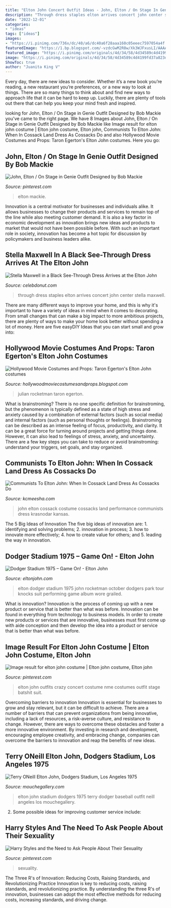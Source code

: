 ```yaml
---
title: "Elton John Concert Outfit Ideas - John, Elton / On Stage In Genie Outfit Designed By Bob Mackie"
description: "Through dress staples elton arrives concert john center stella maxwell"
date: "2022-12-01"
categories:
- "ideas"
tags: ["ideas"]
images:
- "https://i.pinimg.com/736x/dc/40/a6/dc40a6f28aaa160c05eeec7597054a4f.jpg"
featuredImage: "https://1.bp.blogspot.com/-vzdcGwM2R8w/Xk3WJFxusLI/AAAAAAADPfU/VG0SgRqJEyMV39UtBaX-E8oEtcj5RAN4QCLcBGAsYHQ/s1600/elton%2Bjohn%2Brocketman%2Bqueen%2Belizabeth%2BI%2Bcostume.jpeg"
featured_image: "https://i.pinimg.com/originals/4d/34/58/4d34589c4d4199fd37a823d31cb7c225.jpg"
image: "https://i.pinimg.com/originals/4d/34/58/4d34589c4d4199fd37a823d31cb7c225.jpg"
ShowToc: true
author: "Juanita King V"
---
```



Every day, there are new ideas to consider. Whether it’s a new book you’re reading, a new restaurant you’re preferences, or a new way to look at things. There are so many things to think about and find new ways to approach life that it can be hard to keep up. Luckily, there are plenty of tools out there that can help you keep your mind fresh and inspired.

	

		
looking for John, Elton / On Stage in Genie Outfit Designed by Bob Mackie you've came to the right page. We have 8 Images about John, Elton / On Stage in Genie Outfit Designed by Bob Mackie like Image result for elton john costume | Elton john costume, Elton john, Communists To Elton John: When In Cossack Land Dress As Cossacks Do and also Hollywood Movie Costumes and Props: Taron Egerton&#039;s Elton John costumes. Here you go:
		
    
## John, Elton / On Stage In Genie Outfit Designed By Bob Mackie

<img loading=lazy src="https://i.pinimg.com/originals/ab/e7/47/abe7478cfff47f84c444828a02bb35fa.jpg" onerror="this.onerror=null;this.src='https://tse4.mm.bing.net/th?id=OIP.e6NilsUBLyIVgqUwREq8GgAAAA&amp;pid=15.1';" alt="John, Elton / On Stage in Genie Outfit Designed by Bob Mackie">

_Source: pinterest.com_

>elton mackie. 

	

Innovation is a central motivator for businesses and individuals alike. It allows businesses to change their products and services to remain top of the line while also meeting customer demand. It is also a key factor in economic development as innovation brings new ideas and products to market that would not have been possible before. With such an important role in society, innovation has become a hot topic for discussion by policymakers and business leaders alike.

    
## Stella Maxwell In A Black See-Through Dress Arrives At The Elton John

<img loading=lazy src="http://celebdonut.com/wp-content/uploads/2019/01/stella-maxwell-in-a-black-see-through-dress-arrives-at-the-elton-john-concert-live-at-the-staples-center-in-la-3.jpg" onerror="this.onerror=null;this.src='https://tse1.mm.bing.net/th?id=OIP.MA8hmG3iZxhwuOwFCLm9DAHaKp&amp;pid=15.1';" alt="Stella Maxwell in a Black See-Through Dress Arrives at the Elton John">

_Source: celebdonut.com_

>through dress staples elton arrives concert john center stella maxwell. 

	

There are many different ways to improve your home, and this is why it's important to have a variety of ideas in mind when it comes to decorating. From small changes that can make a big impact to more ambitious projects, there are plenty of ways to make your home look better without spending a lot of money. Here are five easyDIY Ideas that you can start small and grow into: 

    
## Hollywood Movie Costumes And Props: Taron Egerton&#039;s Elton John Costumes

<img loading=lazy src="https://1.bp.blogspot.com/-vzdcGwM2R8w/Xk3WJFxusLI/AAAAAAADPfU/VG0SgRqJEyMV39UtBaX-E8oEtcj5RAN4QCLcBGAsYHQ/s1600/elton%2Bjohn%2Brocketman%2Bqueen%2Belizabeth%2BI%2Bcostume.jpeg" onerror="this.onerror=null;this.src='https://tse2.mm.bing.net/th?id=OIP.Bv1rHctNtvzXO_dCKS-D2AHaLH&amp;pid=15.1';" alt="Hollywood Movie Costumes and Props: Taron Egerton&#039;s Elton John costumes">

_Source: hollywoodmoviecostumesandprops.blogspot.com_

>julian rocketman taron egerton. 

	

What is brainstroming?
There is no one specific definition for brainstroming, but the phenomenon is typically defined as a state of high stress and anxiety caused by a combination of external factors (such as social media) and internal factors (such as personal thoughts or feelings). Brainstroming can be described as an intense feeling of focus, productivity, and clarity. It can be a great force for turning around projects and getting things done. However, it can also lead to feelings of stress, anxiety, and uncertainty. There are a few key steps you can take to reduce or avoid brainstroming: understand your triggers, set goals, and stay organized.

    
## Communists To Elton John: When In Cossack Land Dress As Cossacks Do

<img loading=lazy src="https://lh5.googleusercontent.com/-CVi4yhr217U/UYf64GNhM_I/AAAAAAAAE2M/DthuhwqRVOE/s800/original.jpg" onerror="this.onerror=null;this.src='https://tse2.mm.bing.net/th?id=OIP.XmcBk46lPgkbX5KQemYX0wHaKE&amp;pid=15.1';" alt="Communists To Elton John: When In Cossack Land Dress As Cossacks Do">

_Source: kcmeesha.com_

>john elton cossack costume cossacks land performance communists dress krasnodar kansas. 

	

The 5 Big Ideas of Innovation
The five big ideas of innovation are: 1. identifying and solving problems; 2. innovation in process; 3. how to innovate more effectively; 4. how to create value for others; and 5. leading the way in innovation.

    
## Dodger Stadium 1975 – Game On! - Elton John

<img loading=lazy src="https://d3c0x8onoccsn3.cloudfront.net/DHDQ1516808629fybr_dodger_2.jpg" onerror="this.onerror=null;this.src='https://tse1.mm.bing.net/th?id=OIP.PNTxIQDcabv6Jk_LN8JdgwHaDm&amp;pid=15.1';" alt="Dodger Stadium 1975 – Game On! - Elton John">

_Source: eltonjohn.com_

>elton dodger stadium 1975 john rocketman october dodgers park tour knocks suit performing game album wore grailed. 

	

What is innovation?
Innovation is the process of coming up with a new product or service that is better than what was before. Innovation can be found in everything from technology to business models. In order to create new products or services that are innovative, businesses must first come up with aide conception and then develop the idea into a product or service that is better than what was before.

    
## Image Result For Elton John Costume | Elton John Costume, Elton John

<img loading=lazy src="https://i.pinimg.com/originals/4d/34/58/4d34589c4d4199fd37a823d31cb7c225.jpg" onerror="this.onerror=null;this.src='https://tse4.mm.bing.net/th?id=OIP.WnJiEy0FTDvt0Lfb0LJh4wAAAA&amp;pid=15.1';" alt="Image result for elton john costume | Elton john costume, Elton john">

_Source: pinterest.com_

>elton john outfits crazy concert costume nme costumes outfit stage batshit suit. 

	

Overcoming barriers to innovation
Innovation is essential for businesses to grow and stay relevant, but it can be difficult to achieve. There are a number of barriers that can prevent organizations from being innovative, including a lack of resources, a risk-averse culture, and resistance to change.
However, there are ways to overcome these obstacles and foster a more innovative environment. By investing in research and development, encouraging employee creativity, and embracing change, companies can overcome the barriers to innovation and reap the benefits of new ideas.

    
## Terry ONeill Elton John, Dodgers Stadium, Los Angeles 1975

<img loading=lazy src="https://mouchegallery.com/wp-content/uploads/2015/11/EJ105.jpg" onerror="this.onerror=null;this.src='https://tse1.mm.bing.net/th?id=OIP.3WrqKM5Qwpju5jLB_8hPbAHaE8&amp;pid=15.1';" alt="Terry ONeill Elton John, Dodgers Stadium, Los Angeles 1975">

_Source: mouchegallery.com_

>elton john stadium dodgers 1975 terry dodger baseball outfit neill angeles los mouchegallery. 

	

2. Some possible ideas for improving customer service include: 

    
## Harry Styles And The Need To Ask People About Their Sexuality

<img loading=lazy src="https://i.pinimg.com/736x/dc/40/a6/dc40a6f28aaa160c05eeec7597054a4f.jpg" onerror="this.onerror=null;this.src='https://tse3.mm.bing.net/th?id=OIP.VbvzhgnzXNVB9Nz0xsHEogAAAA&amp;pid=15.1';" alt="Harry Styles and the Need to Ask People About Their Sexuality">

_Source: pinterest.com_

>sexuality. 

	

The Three R's of Innovation: Reducing Costs, Raising Standards, and Revolutionizing Practice
Innovation is key to reducing costs, raising standards, and revolutionizing practice. By understanding the three R's of innovation, businesses can adopt the most effective methods for reducing costs, increasing standards, and driving change.

